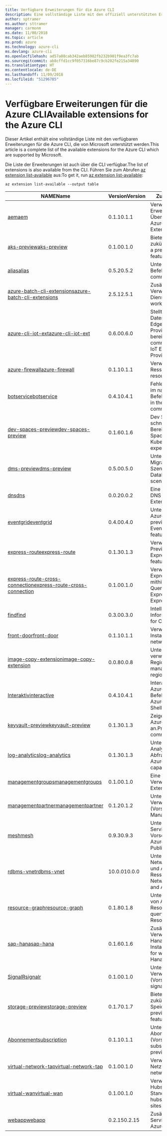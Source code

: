 ```yaml
---
title: Verfügbare Erweiterungen für die Azure CLI
description: Eine vollständige Liste mit den offiziell unterstützten Erweiterungen für die Azure CLI
author: sptramer
ms.author: sttramer
manager: carmonm
ms.date: 11/08/2018
ms.topic: article
ms.prod: azure
ms.technology: azure-cli
ms.devlang: azure-cli
ms.openlocfilehash: ad57a08cab342aeb85982fb232b901f9ea3fc7ab
ms.sourcegitcommit: ab8cffd1cc9f057316be87c9cb202fe215a34890
ms.translationtype: HT
ms.contentlocale: de-DE
ms.lasthandoff: 11/09/2018
ms.locfileid: "51296785"
---
```

# <a name="available-extensions-for-the-azure-cli"></a><span data-ttu-id="57aea-103">Verfügbare Erweiterungen für die Azure CLI</span><span class="sxs-lookup"><span data-stu-id="57aea-103">Available extensions for the Azure CLI</span></span>

<span data-ttu-id="57aea-104">Dieser Artikel enthält eine vollständige Liste mit den verfügbaren Erweiterungen für die Azure CLI, die von Microsoft unterstützt werden.</span><span class="sxs-lookup"><span data-stu-id="57aea-104">This article is a complete list of the available extensions for the Azure CLI which are supported by Microsoft.</span></span>

<span data-ttu-id="57aea-105">Die Liste der Erweiterungen ist auch über die CLI verfügbar.</span><span class="sxs-lookup"><span data-stu-id="57aea-105">The list of extensions is also available  from the CLI.</span></span> <span data-ttu-id="57aea-106">Führen Sie zum Abrufen [az extension list-available](/cli/azure/extension?view=azure-cli-latest#az-extension-list-available) aus:</span><span class="sxs-lookup"><span data-stu-id="57aea-106">To get it, run [az extension list-available](/cli/azure/extension?view=azure-cli-latest#az-extension-list-available):</span></span>

```azurecli-interactive
az extension list-available --output table
```

| <span data-ttu-id="57aea-107">NAME</span><span class="sxs-lookup"><span data-stu-id="57aea-107">Name</span></span> | <span data-ttu-id="57aea-108">Version</span><span class="sxs-lookup"><span data-stu-id="57aea-108">Version</span></span> | <span data-ttu-id="57aea-109">Zusammenfassung</span><span class="sxs-lookup"><span data-stu-id="57aea-109">Summary</span></span> | <span data-ttu-id="57aea-110">Vorschau</span><span class="sxs-lookup"><span data-stu-id="57aea-110">Preview</span></span> |
|------|---------|---------|---------|
| [<span data-ttu-id="57aea-111">aem</span><span class="sxs-lookup"><span data-stu-id="57aea-111">aem</span></span>](https://github.com/Azure/azure-cli-extensions) | <span data-ttu-id="57aea-112">0.1.1</span><span class="sxs-lookup"><span data-stu-id="57aea-112">0.1.1</span></span> | <span data-ttu-id="57aea-113">Verwalten der Azure-Erweiterungen zur verbesserten Überwachung für SAP</span><span class="sxs-lookup"><span data-stu-id="57aea-113">Manage Azure Enhanced Monitoring Extensions for SAP</span></span> |  |
| [<span data-ttu-id="57aea-114">aks-preview</span><span class="sxs-lookup"><span data-stu-id="57aea-114">aks-preview</span></span>](https://github.com/Azure/azure-cli-extensions/tree/master/src/aks-preview) | <span data-ttu-id="57aea-115">0.1.0</span><span class="sxs-lookup"><span data-stu-id="57aea-115">0.1.0</span></span> | <span data-ttu-id="57aea-116">Bietet eine Vorschau für zukünftige AKS-Features</span><span class="sxs-lookup"><span data-stu-id="57aea-116">Provides a preview for upcoming AKS features</span></span> | <span data-ttu-id="57aea-117">JA</span><span class="sxs-lookup"><span data-stu-id="57aea-117">Yes</span></span> |
| [<span data-ttu-id="57aea-118">alias</span><span class="sxs-lookup"><span data-stu-id="57aea-118">alias</span></span>](https://github.com/Azure/azure-cli-extensions) | <span data-ttu-id="57aea-119">0.5.2</span><span class="sxs-lookup"><span data-stu-id="57aea-119">0.5.2</span></span> | <span data-ttu-id="57aea-120">Unterstützung für Befehlsaliase</span><span class="sxs-lookup"><span data-stu-id="57aea-120">Support for command aliases</span></span> | <span data-ttu-id="57aea-121">JA</span><span class="sxs-lookup"><span data-stu-id="57aea-121">Yes</span></span> |
| [<span data-ttu-id="57aea-122">azure-batch-cli-extensions</span><span class="sxs-lookup"><span data-stu-id="57aea-122">azure-batch-cli-extensions</span></span>](https://github.com/Azure/azure-batch-cli-extensions) | <span data-ttu-id="57aea-123">2.5.1</span><span class="sxs-lookup"><span data-stu-id="57aea-123">2.5.1</span></span> | <span data-ttu-id="57aea-124">Zusätzliche Befehle für die Verwendung des Azure Batch-Diensts</span><span class="sxs-lookup"><span data-stu-id="57aea-124">Additional commands for working with Azure Batch service</span></span> |  |
| [<span data-ttu-id="57aea-125">azure-cli-iot-ext</span><span class="sxs-lookup"><span data-stu-id="57aea-125">azure-cli-iot-ext</span></span>](https://github.com/azure/azure-iot-cli-extension) | <span data-ttu-id="57aea-126">0.6.0</span><span class="sxs-lookup"><span data-stu-id="57aea-126">0.6.0</span></span> | <span data-ttu-id="57aea-127">Stellt die Befehlsebene der Datenebene für Azure IoT Hub, IoT Edge und den IoT Device Provisioning-Dienst bereit</span><span class="sxs-lookup"><span data-stu-id="57aea-127">Provides the data plane command layer for Azure IoT Hub, IoT Edge and IoT Device Provisioning Service</span></span> |  |
| [<span data-ttu-id="57aea-128">azure-firewall</span><span class="sxs-lookup"><span data-stu-id="57aea-128">azure-firewall</span></span>](https://github.com/Azure/azure-cli-extensions/tree/master/src/azure-firewall) | <span data-ttu-id="57aea-129">0.1.1</span><span class="sxs-lookup"><span data-stu-id="57aea-129">0.1.1</span></span> | <span data-ttu-id="57aea-130">Verwalten von Azure Firewall-Ressourcen</span><span class="sxs-lookup"><span data-stu-id="57aea-130">Manage Azure Firewall resources.</span></span> | <span data-ttu-id="57aea-131">JA</span><span class="sxs-lookup"><span data-stu-id="57aea-131">Yes</span></span> |
| [<span data-ttu-id="57aea-132">botservice</span><span class="sxs-lookup"><span data-stu-id="57aea-132">botservice</span></span>](https://github.com/Azure/azure-cli-extensions) | <span data-ttu-id="57aea-133">0.4.1</span><span class="sxs-lookup"><span data-stu-id="57aea-133">0.4.1</span></span> | <span data-ttu-id="57aea-134">Fehlerbehebungen für Probleme im nativen botservice-CLI-Befehlsmodul.</span><span class="sxs-lookup"><span data-stu-id="57aea-134">Bug fixes for issues in the native botservice cli command module.</span></span> | <span data-ttu-id="57aea-135">JA</span><span class="sxs-lookup"><span data-stu-id="57aea-135">Yes</span></span> |
| [<span data-ttu-id="57aea-136">dev-spaces-preview</span><span class="sxs-lookup"><span data-stu-id="57aea-136">dev-spaces-preview</span></span>](https://github.com/Azure/azure-cli-extensions) | <span data-ttu-id="57aea-137">0.1.6</span><span class="sxs-lookup"><span data-stu-id="57aea-137">0.1.6</span></span> | <span data-ttu-id="57aea-138">Dev Spaces ermöglicht eine schnelle, iterative Kubernetes-Bereitstellung für Teams.</span><span class="sxs-lookup"><span data-stu-id="57aea-138">Dev Spaces provides a rapid, iterative Kubernetes development experience for teams.</span></span> | <span data-ttu-id="57aea-139">JA</span><span class="sxs-lookup"><span data-stu-id="57aea-139">Yes</span></span> |
| [<span data-ttu-id="57aea-140">dms-preview</span><span class="sxs-lookup"><span data-stu-id="57aea-140">dms-preview</span></span>](https://github.com/Azure/azure-cli-extensions/tree/master/src/dms-preview) | <span data-ttu-id="57aea-141">0.5.0</span><span class="sxs-lookup"><span data-stu-id="57aea-141">0.5.0</span></span> | <span data-ttu-id="57aea-142">Unterstützung für neue Database Migration Service-Szenarien.</span><span class="sxs-lookup"><span data-stu-id="57aea-142">Support for new Database Migration Service scenarios.</span></span> | <span data-ttu-id="57aea-143">JA</span><span class="sxs-lookup"><span data-stu-id="57aea-143">Yes</span></span> |
| [<span data-ttu-id="57aea-144">dns</span><span class="sxs-lookup"><span data-stu-id="57aea-144">dns</span></span>](https://github.com/Azure/azure-cli-extensions) | <span data-ttu-id="57aea-145">0.0.2</span><span class="sxs-lookup"><span data-stu-id="57aea-145">0.0.2</span></span> | <span data-ttu-id="57aea-146">Eine Azure CLI-Erweiterung für DNS-Zonen</span><span class="sxs-lookup"><span data-stu-id="57aea-146">An Azure CLI Extension for DNS zones</span></span> |  |
| [<span data-ttu-id="57aea-147">eventgrid</span><span class="sxs-lookup"><span data-stu-id="57aea-147">eventgrid</span></span>](https://github.com/Azure/azure-cli-extensions) | <span data-ttu-id="57aea-148">0.4.0</span><span class="sxs-lookup"><span data-stu-id="57aea-148">0.4.0</span></span> | <span data-ttu-id="57aea-149">Unterstützung für Features von Azure EventGrid 2018-09-15-preview</span><span class="sxs-lookup"><span data-stu-id="57aea-149">Support for Azure EventGrid 2018-09-15-preview features</span></span> | <span data-ttu-id="57aea-150">JA</span><span class="sxs-lookup"><span data-stu-id="57aea-150">Yes</span></span> |
| [<span data-ttu-id="57aea-151">express-route</span><span class="sxs-lookup"><span data-stu-id="57aea-151">express-route</span></span>](https://github.com/Azure/azure-cli-extensions/tree/master/src/express-route) | <span data-ttu-id="57aea-152">0.1.3</span><span class="sxs-lookup"><span data-stu-id="57aea-152">0.1.3</span></span> | <span data-ttu-id="57aea-153">Verwalten von Expressroute mit Previewfunktionen</span><span class="sxs-lookup"><span data-stu-id="57aea-153">Manage ExpressRoutes with preview features.</span></span> | <span data-ttu-id="57aea-154">JA</span><span class="sxs-lookup"><span data-stu-id="57aea-154">Yes</span></span> |
| [<span data-ttu-id="57aea-155">express-route-cross-connection</span><span class="sxs-lookup"><span data-stu-id="57aea-155">express-route-cross-connection</span></span>](https://github.com/Azure/azure-cli-extensions/tree/master/src/express-route-cross-connection) | <span data-ttu-id="57aea-156">0.1.0</span><span class="sxs-lookup"><span data-stu-id="57aea-156">0.1.0</span></span> | <span data-ttu-id="57aea-157">Verwalten von benutzerdefinierten ExpressRoute-Verbindungen mithilfe einer ExpressRoute-Querverbindung</span><span class="sxs-lookup"><span data-stu-id="57aea-157">Manage customer ExpressRoute circuits using an ExpressRoute cross-connection.</span></span> |  |
| [<span data-ttu-id="57aea-158">find</span><span class="sxs-lookup"><span data-stu-id="57aea-158">find</span></span>](https://github.com/Azure/azure-cli-extensions/tree/master/src/find) | <span data-ttu-id="57aea-159">0.3.0</span><span class="sxs-lookup"><span data-stu-id="57aea-159">0.3.0</span></span> | <span data-ttu-id="57aea-160">Intelligentes Abfragen von CLI-Informationen</span><span class="sxs-lookup"><span data-stu-id="57aea-160">Intelligent querying for CLI information.</span></span> | <span data-ttu-id="57aea-161">JA</span><span class="sxs-lookup"><span data-stu-id="57aea-161">Yes</span></span> |
| [<span data-ttu-id="57aea-162">front-door</span><span class="sxs-lookup"><span data-stu-id="57aea-162">front-door</span></span>](https://github.com/Azure/azure-cli-extensions/tree/master/src/front-door) | <span data-ttu-id="57aea-163">0.1.1</span><span class="sxs-lookup"><span data-stu-id="57aea-163">0.1.1</span></span> | <span data-ttu-id="57aea-164">Verwalten von Front Door-Instanzen für Netzwerke</span><span class="sxs-lookup"><span data-stu-id="57aea-164">Manage networking Front Doors.</span></span> | <span data-ttu-id="57aea-165">JA</span><span class="sxs-lookup"><span data-stu-id="57aea-165">Yes</span></span> |
| [<span data-ttu-id="57aea-166">image-copy-extension</span><span class="sxs-lookup"><span data-stu-id="57aea-166">image-copy-extension</span></span>](https://github.com/Azure/azure-cli-extensions) | <span data-ttu-id="57aea-167">0.0.8</span><span class="sxs-lookup"><span data-stu-id="57aea-167">0.0.8</span></span> | <span data-ttu-id="57aea-168">Unterstützung für das Kopieren verwalteter VM-Images zwischen Regionen</span><span class="sxs-lookup"><span data-stu-id="57aea-168">Support for copying managed vm images between regions</span></span> |  |
| [<span data-ttu-id="57aea-169">Interaktiv</span><span class="sxs-lookup"><span data-stu-id="57aea-169">interactive</span></span>](https://github.com/Azure/azure-cli) | <span data-ttu-id="57aea-170">0.4.1</span><span class="sxs-lookup"><span data-stu-id="57aea-170">0.4.1</span></span> | <span data-ttu-id="57aea-171">Interaktive Shell der Microsoft Azure-Befehlszeilenschnittstelle</span><span class="sxs-lookup"><span data-stu-id="57aea-171">Microsoft Azure Command-Line Interactive Shell</span></span> | <span data-ttu-id="57aea-172">JA</span><span class="sxs-lookup"><span data-stu-id="57aea-172">Yes</span></span> |
| [<span data-ttu-id="57aea-173">keyvault-preview</span><span class="sxs-lookup"><span data-stu-id="57aea-173">keyvault-preview</span></span>](https://github.com/Azure/azure-keyvault-cli-extension) | <span data-ttu-id="57aea-174">0.1.3</span><span class="sxs-lookup"><span data-stu-id="57aea-174">0.1.3</span></span> | <span data-ttu-id="57aea-175">Zeigen Sie eine Vorschau der Azure Key Vault-Befehle an.</span><span class="sxs-lookup"><span data-stu-id="57aea-175">Preview Azure Key Vault commands.</span></span> | <span data-ttu-id="57aea-176">JA</span><span class="sxs-lookup"><span data-stu-id="57aea-176">Yes</span></span> |
| [<span data-ttu-id="57aea-177">log-analytics</span><span class="sxs-lookup"><span data-stu-id="57aea-177">log-analytics</span></span>](https://github.com/Azure/azure-cli-extensions/tree/master/src/log-analytics) | <span data-ttu-id="57aea-178">0.1.3</span><span class="sxs-lookup"><span data-stu-id="57aea-178">0.1.3</span></span> | <span data-ttu-id="57aea-179">Unterstützung für Azure Log Analytics-Abfragefunktionen</span><span class="sxs-lookup"><span data-stu-id="57aea-179">Support for Azure Log Analytics query capabilities.</span></span> | <span data-ttu-id="57aea-180">JA</span><span class="sxs-lookup"><span data-stu-id="57aea-180">Yes</span></span> |
| [<span data-ttu-id="57aea-181">managementgroups</span><span class="sxs-lookup"><span data-stu-id="57aea-181">managementgroups</span></span>](https://github.com/Azure/azure-cli-extensions) | <span data-ttu-id="57aea-182">0.1.0</span><span class="sxs-lookup"><span data-stu-id="57aea-182">0.1.0</span></span> | <span data-ttu-id="57aea-183">Eine Azure CLI-Erweiterung für Verwaltungsgruppen</span><span class="sxs-lookup"><span data-stu-id="57aea-183">An Azure CLI Extension for Management Groups</span></span> |  |
| [<span data-ttu-id="57aea-184">managementpartner</span><span class="sxs-lookup"><span data-stu-id="57aea-184">managementpartner</span></span>](https://github.com/Azure/azure-cli-extensions) | <span data-ttu-id="57aea-185">0.1.2</span><span class="sxs-lookup"><span data-stu-id="57aea-185">0.1.2</span></span> | <span data-ttu-id="57aea-186">Unterstützung für Verwaltungspartner (Vorschauversion)</span><span class="sxs-lookup"><span data-stu-id="57aea-186">Support for Management Partner preview</span></span> |  |
| [<span data-ttu-id="57aea-187">mesh</span><span class="sxs-lookup"><span data-stu-id="57aea-187">mesh</span></span>](https://github.com/Azure/azure-cli-extensions) | <span data-ttu-id="57aea-188">0.9.3</span><span class="sxs-lookup"><span data-stu-id="57aea-188">0.9.3</span></span> | <span data-ttu-id="57aea-189">Unterstützung für Microsoft Azure Service Fabric Mesh: Öffentliche Vorschau</span><span class="sxs-lookup"><span data-stu-id="57aea-189">Support for Microsoft Azure Service Fabric Mesh - Public Preview</span></span> | <span data-ttu-id="57aea-190">JA</span><span class="sxs-lookup"><span data-stu-id="57aea-190">Yes</span></span> |
| [<span data-ttu-id="57aea-191">rdbms-vnet</span><span class="sxs-lookup"><span data-stu-id="57aea-191">rdbms-vnet</span></span>](https://github.com/Azure/azure-cli-extensions) | <span data-ttu-id="57aea-192">10.0.0</span><span class="sxs-lookup"><span data-stu-id="57aea-192">10.0.0</span></span> | <span data-ttu-id="57aea-193">Unterstützung für Virtual Network-Regeln in Azure MySQL- und Azure PostgreSQL-Ressourcen</span><span class="sxs-lookup"><span data-stu-id="57aea-193">Support for Virtual Network rules in Azure MySQL and Azure PostgreSQL resources</span></span> |  |
| [<span data-ttu-id="57aea-194">resource-graph</span><span class="sxs-lookup"><span data-stu-id="57aea-194">resource-graph</span></span>](https://github.com/Azure/azure-cli-extensions/tree/master/src/resource-graph) | <span data-ttu-id="57aea-195">0.1.8</span><span class="sxs-lookup"><span data-stu-id="57aea-195">0.1.8</span></span> | <span data-ttu-id="57aea-196">Unterstützung für das Abfragen von Azure-Ressourcen mit Resource Graph.</span><span class="sxs-lookup"><span data-stu-id="57aea-196">Support for querying Azure resources with Resource Graph.</span></span> | <span data-ttu-id="57aea-197">JA</span><span class="sxs-lookup"><span data-stu-id="57aea-197">Yes</span></span> |
| [<span data-ttu-id="57aea-198">sap-hana</span><span class="sxs-lookup"><span data-stu-id="57aea-198">sap-hana</span></span>](https://github.com/Azure/azure-hanaonazure-cli-extension) | <span data-ttu-id="57aea-199">0.1.6</span><span class="sxs-lookup"><span data-stu-id="57aea-199">0.1.6</span></span> | <span data-ttu-id="57aea-200">Zusätzliche Befehle für die Verwendung von SAP-HanaOnAzure-Instanzen.</span><span class="sxs-lookup"><span data-stu-id="57aea-200">Additional commands for working with SAP HanaOnAzure instances.</span></span> |  |
| [<span data-ttu-id="57aea-201">SignalR</span><span class="sxs-lookup"><span data-stu-id="57aea-201">signalr</span></span>](https://github.com/Azure/azure-cli-extensions) | <span data-ttu-id="57aea-202">0.1.0</span><span class="sxs-lookup"><span data-stu-id="57aea-202">0.1.0</span></span> | <span data-ttu-id="57aea-203">Unterstützung für die SignalR-Verwaltung (Vorschauversion)</span><span class="sxs-lookup"><span data-stu-id="57aea-203">Support for signalr management preview.</span></span> | <span data-ttu-id="57aea-204">JA</span><span class="sxs-lookup"><span data-stu-id="57aea-204">Yes</span></span> |
| [<span data-ttu-id="57aea-205">storage-preview</span><span class="sxs-lookup"><span data-stu-id="57aea-205">storage-preview</span></span>](https://github.com/Azure/azure-cli-extensions/tree/master/src/storage-preview) | <span data-ttu-id="57aea-206">0.1.7</span><span class="sxs-lookup"><span data-stu-id="57aea-206">0.1.7</span></span> | <span data-ttu-id="57aea-207">Bietet eine Vorschau für zukünftige Speicherfeatures.</span><span class="sxs-lookup"><span data-stu-id="57aea-207">Provides a preview for upcoming storage features.</span></span> | <span data-ttu-id="57aea-208">JA</span><span class="sxs-lookup"><span data-stu-id="57aea-208">Yes</span></span> |
| [<span data-ttu-id="57aea-209">Abonnement</span><span class="sxs-lookup"><span data-stu-id="57aea-209">subscription</span></span>](https://github.com/Azure/azure-cli-extensions) | <span data-ttu-id="57aea-210">0.1.1</span><span class="sxs-lookup"><span data-stu-id="57aea-210">0.1.1</span></span> | <span data-ttu-id="57aea-211">Unterstützung für die Abonnementverwaltung (Vorschauversion)</span><span class="sxs-lookup"><span data-stu-id="57aea-211">Support for subscription management preview.</span></span> |  |
| [<span data-ttu-id="57aea-212">virtual-network-tap</span><span class="sxs-lookup"><span data-stu-id="57aea-212">virtual-network-tap</span></span>](https://github.com/Azure/azure-cli-extensions/tree/master/src/virtual-network-tap) | <span data-ttu-id="57aea-213">0.1.0</span><span class="sxs-lookup"><span data-stu-id="57aea-213">0.1.0</span></span> | <span data-ttu-id="57aea-214">Verwalten von TAPs für virtuelle Netzwerke (VTAP)</span><span class="sxs-lookup"><span data-stu-id="57aea-214">Manage virtual network taps (VTAP).</span></span> | <span data-ttu-id="57aea-215">JA</span><span class="sxs-lookup"><span data-stu-id="57aea-215">Yes</span></span> |
| [<span data-ttu-id="57aea-216">virtual-wan</span><span class="sxs-lookup"><span data-stu-id="57aea-216">virtual-wan</span></span>](https://github.com/Azure/azure-cli-extensions/tree/master/src/virtual-wan) | <span data-ttu-id="57aea-217">0.1.0</span><span class="sxs-lookup"><span data-stu-id="57aea-217">0.1.0</span></span> | <span data-ttu-id="57aea-218">Verwalten von virtuellen WANs, Hubs, VPN-Gateways und VPN-Standorten</span><span class="sxs-lookup"><span data-stu-id="57aea-218">Manage virtual WAN, hubs, VPN gateways and VPN sites.</span></span> | <span data-ttu-id="57aea-219">JA</span><span class="sxs-lookup"><span data-stu-id="57aea-219">Yes</span></span> |
| [<span data-ttu-id="57aea-220">webapp</span><span class="sxs-lookup"><span data-stu-id="57aea-220">webapp</span></span>](https://github.com/Azure/azure-cli-extensions) | <span data-ttu-id="57aea-221">0.2.15</span><span class="sxs-lookup"><span data-stu-id="57aea-221">0.2.15</span></span> | <span data-ttu-id="57aea-222">Zusätzliche Befehle für Azure App Service</span><span class="sxs-lookup"><span data-stu-id="57aea-222">Additional commands for Azure AppService.</span></span> | <span data-ttu-id="57aea-223">JA</span><span class="sxs-lookup"><span data-stu-id="57aea-223">Yes</span></span> |
